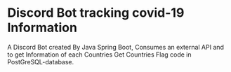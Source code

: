 # Discord Bot tracking covid-19 Information
A Discord Bot created By Java Spring Boot,
Consumes an external API and to get Information of each Countries
Get Countries Flag code in PostGreSQL-database.
